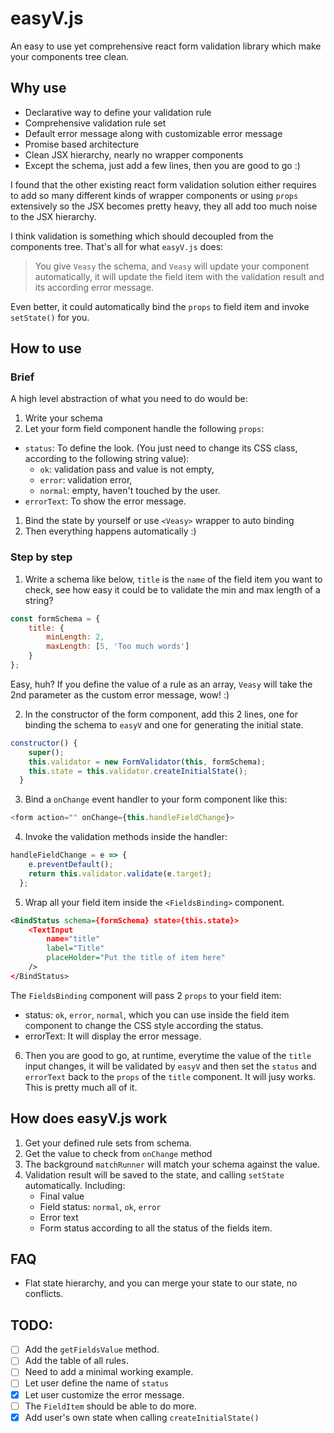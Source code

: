 # easyV.js

An easy to use yet comprehensive react form validation library which make your components tree clean.

## Why use

- Declarative way to define your validation rule
- Comprehensive validation rule set
- Default error message along with customizable error message
- Promise based architecture
- Clean JSX hierarchy, nearly no wrapper components
- Except the schema, just add a few lines, then you are good to go :)


I found that the other existing react form validation solution either requires to add so many different kinds of wrapper components or using `props` extensively so the JSX becomes pretty heavy, they all add too much noise to the JSX hierarchy.

I think validation is something which should decoupled from the components tree. That's all for what `easyV.js` does:

>You give `Veasy` the schema, and `Veasy` will update your component automatically, it will update the field item with the validation result and its according error message.

Even better, it could automatically bind the `props` to field item and invoke `setState()` for you.

## How to use

### Brief

A high level abstraction of what you need to do would be:

1. Write your schema
1. Let your form field component handle the following `props`:
 - `status`: To define the look. (You just need to change its CSS class, according to the following string value):
     - `ok`: validation pass and value is not empty,
     - `error`: validation error,
     - `normal`: empty, haven't touched by the user.
 - `errorText`: To show the error message.
1. Bind the state by yourself or use `<Veasy>` wrapper to auto binding
1. Then everything happens automatically :)

### Step by step

1.  Write a schema like below, `title` is the `name` of the field item you want to check, see how easy it could be to validate the min and max length of a string?

```javascript
const formSchema = {
    title: {
        minLength: 2,
        maxLength: [5, 'Too much words']
    }
};
```

Easy, huh? If you define the value of a rule as an array, `Veasy` will take the 2nd parameter as the custom error message, wow! :)

2. In the constructor of the form component, add this 2 lines, one for binding the schema to `easyV` and one for generating the initial state.

```javascript
constructor() {
    super();
    this.validator = new FormValidator(this, formSchema);
    this.state = this.validator.createInitialState();
  }
```

3. Bind a `onChange` event handler to your form component like this:

``` javascript
<form action="" onChange={this.handleFieldChange}>
```

4. Invoke the validation methods inside the handler:

```javascript
handleFieldChange = e => {
    e.preventDefault();
    return this.validator.validate(e.target);
  };
```

5. Wrap all your field item inside the `<FieldsBinding>` component.

```xml
<BindStatus schema={formSchema} state={this.state}>
    <TextInput
        name="title"
        label="Title"
        placeHolder="Put the title of item here"
    />
</BindStatus>
```

The `FieldsBinding` component will pass 2 `props` to your field item:

- status: `ok`, `error`, `normal`, which you can use inside the field item component to change the CSS style according the status.
- errorText: It will display the error message.

6. Then you are good to go, at runtime, everytime the value of the `title` input changes, it will be validated by `easyV` and then set the `status` and `errorText` back to the `props` of the `title` component. It will jusy works. This is pretty much all of it.

## How does easyV.js work

1. Get your defined rule sets from schema.
1. Get the value to check from `onChange` method
1. The background `matchRunner` will match your schema against the value.
1. Validation result will be saved to the state, and calling `setState` automatically. Including:
    - Final value
    - Field status: `normal`, `ok`, `error`
    - Error text
    - Form status according to all the status of the fields item.

## FAQ

- Flat state hierarchy, and you can merge your state to our state, no conflicts.


## TODO:
- [ ] Add the `getFieldsValue` method.
- [ ] Add the table of all rules.
- [ ] Need to add a minimal working example.
- [ ] Let user define the name of `status`
- [x] Let user customize the error message.
- [ ] The `FieldItem` should be able to do more.
- [x] Add user's own state when calling `createInitialState()`